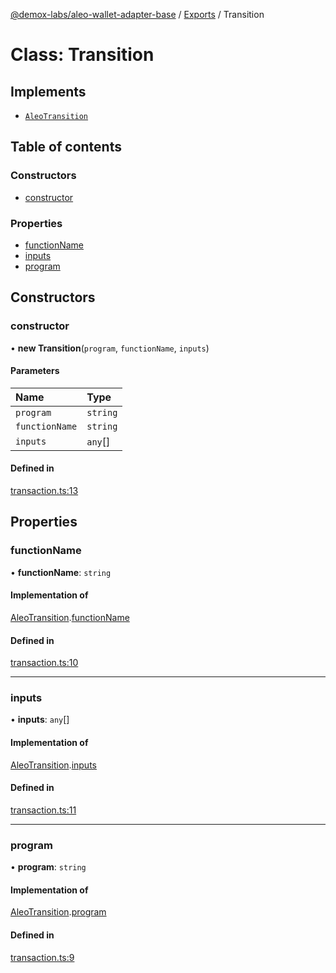 [@demox-labs/aleo-wallet-adapter-base](../README.md) / [Exports](../modules.md) / Transition

# Class: Transition

## Implements

- [`AleoTransition`](../interfaces/AleoTransition.md)

## Table of contents

### Constructors

- [constructor](Transition.md#constructor)

### Properties

- [functionName](Transition.md#functionname)
- [inputs](Transition.md#inputs)
- [program](Transition.md#program)

## Constructors

### constructor

• **new Transition**(`program`, `functionName`, `inputs`)

#### Parameters

| Name | Type |
| :------ | :------ |
| `program` | `string` |
| `functionName` | `string` |
| `inputs` | `any`[] |

#### Defined in

[transaction.ts:13](https://github.com/demox-labs/aleo-wallet-adapter/blob/9ebe345/packages/core/base/transaction.ts#L13)

## Properties

### functionName

• **functionName**: `string`

#### Implementation of

[AleoTransition](../interfaces/AleoTransition.md).[functionName](../interfaces/AleoTransition.md#functionname)

#### Defined in

[transaction.ts:10](https://github.com/demox-labs/aleo-wallet-adapter/blob/9ebe345/packages/core/base/transaction.ts#L10)

___

### inputs

• **inputs**: `any`[]

#### Implementation of

[AleoTransition](../interfaces/AleoTransition.md).[inputs](../interfaces/AleoTransition.md#inputs)

#### Defined in

[transaction.ts:11](https://github.com/demox-labs/aleo-wallet-adapter/blob/9ebe345/packages/core/base/transaction.ts#L11)

___

### program

• **program**: `string`

#### Implementation of

[AleoTransition](../interfaces/AleoTransition.md).[program](../interfaces/AleoTransition.md#program)

#### Defined in

[transaction.ts:9](https://github.com/demox-labs/aleo-wallet-adapter/blob/9ebe345/packages/core/base/transaction.ts#L9)
